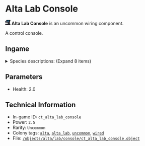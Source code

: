 # Alta Lab Console

<img src="https://raw.githubusercontent.com/Ceterai/Enternia/main/objects/alta/lab/console/icon.png" alt="Alta Lab Console icon" loading="lazy" height="16px" width="auto" /> **Alta Lab Console** is an uncommon wiring component.

A control console.

## Ingame

<details markdown="1"><summary>Species descriptions: (Expand 8 items)</summary>

- Alta: Although considered an outdated tech by altas, these consoles can still be found in some labs.
- Apex: A control console for some unknown thing.
- Avian: A control console.
- Floran: Floran can use thisss... But not sure what for.
- Glitch: Concerned. I cannot determine what this console is used for.
- Human: A console. I can turn it on and off again.
- Hylotl: A console for something unknown.
- Novakid: If I press enough buttons it might do somethin'.

</details>

## Parameters

- Health: 2.0

## Technical Information

- In-game ID: `ct_alta_lab_console`
- Power: `2.5`
- Rarity: `Uncommon`
- Colony tags: [`alta`](https://ceterai.github.io/MyEnternia/Wiki/Tags/Alta), [`alta_lab`](https://ceterai.github.io/MyEnternia/Wiki/Tags/AltaLab), [`uncommon`](https://ceterai.github.io/MyEnternia/Wiki/Tags/Uncommon), [`wired`](https://ceterai.github.io/MyEnternia/Wiki/Tags/Wired)
- File: [`/objects/alta/lab/console/ct_alta_lab_console.object`](https://github.com/Ceterai/Enternia/blob/main/objects/alta/lab/console/ct_alta_lab_console.object)
